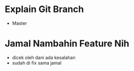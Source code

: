 # Explain Git Branch


- Master

# Jamal Nambahin Feature Nih
- dicek oleh dani ada kesalahan
- sudah di fix sama jamal